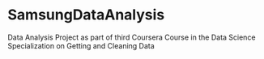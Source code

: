 SamsungDataAnalysis
===================

Data Analysis Project as part of third Coursera Course in the Data Science Specialization on Getting and Cleaning Data
